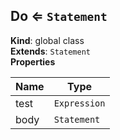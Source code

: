 <a name="Do"></a>

## Do ⇐ <code>Statement</code>
**Kind**: global class  
**Extends**: <code>Statement</code>  
**Properties**

| Name | Type |
| --- | --- |
| test | <code>Expression</code> | 
| body | <code>Statement</code> | 

